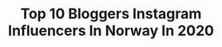 ---
title: Top 10 Bloggers Instagram Influencers In Norway In 2020
description: >-
  Find top bloggers Instagram influencers in Norway in 2020. Most popular hashtags: #cute #coleccionandomomentos #mommylife #3rdtrimester.
platform: Instagram
profiles:
  - username: "pilotfrue"
    fullname: >-
      J u l i a n n e  N y g å r d
    location: "Norway"
    followers: 53496
    engagement: 342
    commentsToLikes: 0.010954
    id: ck55lug2d2gjm0i11n2bxargp
    verified: false
    hashtags: "#morsdag, #blomsterbryllupsdag, #julianneogulrik, #snillenaboer"
  - username: "angelikasverdrup"
    fullname: >-
      Angelika S. 🇳🇴
    location: "Norway"
    followers: 6553
    engagement: 496
    commentsToLikes: 0.038192
    id: ck13atkhxs47b0i19g2j21f6t
    verified: false
    hashtags: "#frozenlakemarathon, #god, #ecotrail, #aksla"
  - username: "martheborge"
    fullname: >-
      Marthe Borge
    location: "Norway"
    followers: 22737
    engagement: 271
    commentsToLikes: 0.009552
    id: ck0u70fnv3jhh0i19w8ebrqct
    verified: false
    hashtags: "#iconiclink, #glassk, #telenoryng, #telenornorge"
  - username: "daniiblogg"
    fullname: >-
      Daniela Izaguirre
    location: "Norway"
    followers: 7936
    engagement: 740
    commentsToLikes: 0.307103
    id: ck5hgdcar26tt0i11e0mrrxfl
    verified: false
    hashtags: "#sisterlove, #9monthspregnant, #noruega, #tiktok"
  - username: "widvey"
    fullname: >-
      Anne Marthe Widvey
    location: "Norway"
    followers: 27864
    engagement: 137
    commentsToLikes: 0.085054
    id: ck0tth5b52p0h0i19ozh41xm2
    verified: false
    hashtags: "#telenornorge, #telenoryng, #widveysstrikk, #veganskopskrift"
  - username: "vibekedesign"
    fullname: >-
      Vibeke Svenningsen
    location: "Norway"
    followers: 129231
    engagement: 175
    commentsToLikes: 0.023416
    id: ck8sy1b9bjdzu0j78vnp8xi7p
    verified: false
    hashtags: "#hagelivoguterom, #springfeeling, #eastertable, #landleben"
  - username: "kristingjelsvik"
    fullname: >-
      Kristin Gjelsvik
    location: "Norway"
    followers: 200349
    engagement: 356
    commentsToLikes: 0.009172
    id: ck5cctkmphzn90i11n4mcrpra
    verified: true
    hashtags: "#dowhatyoucant, #morsdag, #govegandeig, #greenfluencer"
  - username: "marenerdvik"
    fullname: >-
      marenerdvik
    location: "Norway"
    followers: 42335
    engagement: 126
    commentsToLikes: 0.019815
    id: ck13a6cuaou3p0i19fe82yk4z
    verified: false
    hashtags: "#dumbellworkout, #sterkeresammen, #springfeels, #takknemlig"
  - username: "akam1k3"
    fullname: >-
      m1k3chemical romance🎈
    location: "Norway"
    followers: 46202
    engagement: 415
    commentsToLikes: 0.010936
    id: ck55lxcjk2nyr0i11877q6218
    verified: false
    hashtags: "#mikeithappen, #whatmikesayear, #pepsicanbalance, #oslove"
  - username: "the_optimisticgirl"
    fullname: >-
      Amara Jakobsen.
    location: "Norway"
    followers: 16636
    engagement: 321
    commentsToLikes: 0.124847
    id: ck6u4yexg6igx0j714n8zdm31
    verified: false
    hashtags: "#melaninbeauty, #mybeigelife, #bloggerin, #pregnancydiary"
---